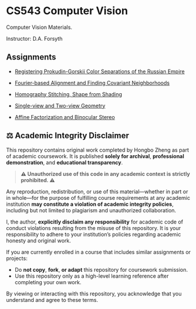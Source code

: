 # CS543 Computer Vision

Computer Vision Materials.

Instructor: D.A. Forsyth

## Assignments
- [Registering Prokudin-Gorskii Color Separations of the Russian Empire](https://github.com/hongbozheng/computer-vision/tree/main/assignment_1)

- [Fourier-based Alignment and Finding Covariant Neighborhoods](https://github.com/hongbozheng/computer-vision/tree/main/assignment_2)

- [Homography Stitching, Shape from Shading](https://github.com/hongbozheng/computer-vision/tree/main/assignment_3)

- [Single-view and Two-view Geometry](https://github.com/hongbozheng/computer-vision/tree/main/assignment_4)

- [Affine Factorization and Binocular Stereo](https://github.com/hongbozheng/computer-vision/tree/main/assignment_5)

## ⚖️ Academic Integrity Disclaimer

This repository contains original work completed by Hongbo Zheng as part of academic coursework. It is published **solely for archival**, **professional demonstration**, and **educational transparency**.

> **⚠️ Unauthorized use of this code in any academic context is strictly prohibited. ⚠️**

Any reproduction, redistribution, or use of this material—whether in part or in whole—for the purpose of fulfilling course requirements at any academic institution **may constitute a violation of academic integrity policies**, including but not limited to plagiarism and unauthorized collaboration.

I, the author, **explicitly disclaim any responsibility** for academic code of conduct violations resulting from the misuse of this repository. It is your responsibility to adhere to your institution’s policies regarding academic honesty and original work.

If you are currently enrolled in a course that includes similar assignments or projects:

- Do **not copy**, **fork**, **or adapt** this repository for coursework submission.
- Use this repository only as a high-level learning reference after completing your own work.

By viewing or interacting with this repository, you acknowledge that you understand and agree to these terms.